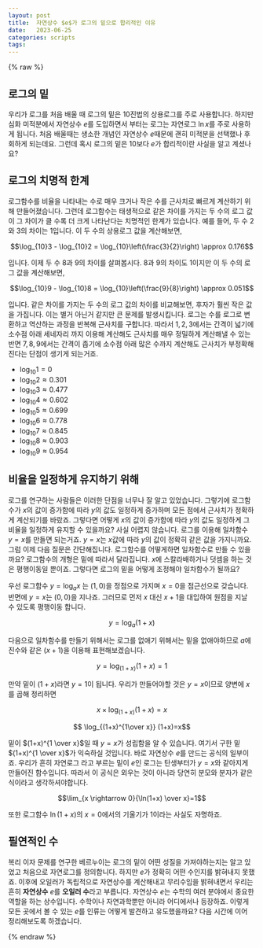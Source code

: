```yaml
---
layout: post
title:  자연상수 $e$가 로그의 밑으로 합리적인 이유
date:   2023-06-25
categories: scripts
tags:
---
```

{% raw %}

## 로그의 밑
우리가 로그를 처음 배울 때 로그의 밑은 10진법의 상용로그를 주로 사용합니다. 하지만 심화 미적분에서 자연상수 $e$를 도입하면서 부터는 로그는 자연로그 $\ln x$를 주로 사용하게 됩니다. 처음 배울때는 생소한 개념인 자연상수 $e$때문에 괜히 미적분을 선택했나 후회하게 되는데요. 그런데 혹시 로그의 밑은 10보다 $e$가 합리적이란 사실을 알고 계셨나요?

## 로그의 치명적 한계
로그함수를 비율을 나타내는 수로 매우 크거나 작은 수를 근사치로 빠르게 계산하기 위해 만들어졌습니다. 그런데 로그함수는 태생적으로 같은 차이를 가지는 두 수의 로그 값이 그 차이가 클 수록 더 크게 나타난다는 치명적인 한계가 있습니다. 예를 들어, 두 수 $2$와 $3$의 차이는 $1$입니다. 이 두 수의 상용로그 값을 계산해보면, 

$$\log_{10}3 - \log_{10}2 = \log_{10}\left(\frac{3}{2}\right) \approx 0.176$$

입니다. 이제 두 수 8과 9의 차이를 살펴봅시다. 8과 9의 차이도 1이지만 이 두 수의 로그 값을 계산해보면,

$$\log_{10}9 - \log_{10}8 = \log_{10}\left(\frac{9}{8}\right) \approx 0.051$$

입니다. 같은 차이를 가지는 두 수의 로그 값의 차이를 비교해보면, 후자가 훨씬 작은 값을 가집니다. 이는 별거 아닌거 같지만 큰 문제를 발생시킵니다. 로그는 수를 로그로 변환하고 역산하는 과정을 반복해 근사치를 구합니다. 따라서 $1,2,3$에서는 간격이 넓기에 소수점 아래 세네자리 까지 이용해 계산해도 근사치를 매우 정밀하게 계산해낼 수 있는 반면 $7,8,9$에서는 간격이 좁기에 소수점 아래 많은 수까지 계산해도 근사치가 부정확해진다는 단점이 생기게 되는거죠. 

- $\log_{10}1 = 0$
- $\log_{10}2 \approx 0.301$
- $\log_{10}3 \approx 0.477$
- $\log_{10}4 \approx 0.602$
- $\log_{10}5 \approx 0.699$
- $\log_{10}6 \approx 0.778$
- $\log_{10}7 \approx 0.845$
- $\log_{10}8 \approx 0.903$
- $\log_{10}9 \approx 0.954$

## 비율을 일정하게 유지하기 위해
로그를 연구하는 사람들은 이러한 단점을 너무나 잘 알고 있었습니다. 그렇기에 로그함수가 $x$의 값이 증가함에 따라 $y$의 값도 일정하게 증가하며 모든 점에서 근사치가 정확하게 계산되기를 바랐죠. 그렇다면 어떻게 $x$의 값이 증가함에 따라 $y$의 값도 일정하게 그 비율을 일정하게 유지할 수 있을까요? 사실 어렵지 않습니다. 로그를 이용해 일차함수 $y=x$를 만들면 되는거죠. $y=x$는 $x$값에 따라 $y$의 값이 정확히 같은 값을 가지니까요. 그럼 이제 다음 질문은 간단해집니다. 로그함수를 어떻게하면 일차함수로 만들 수 있을까요? 로그함수의 개형은 밑에 따라서 달라집니다. $x$에 스칼라배하거나 덧셈을 하는 것은 평행이동일 뿐이죠. 그렇다면 로그의 밑을 어떻게 조정해야 일차함수가 될까요?

우선 로그함수 $y=\log_a x$ 는 $(1,0)$을 정점으로 가지며 $x=0$을 점근선으로 갖습니다. 반면에 $y=x$는 $(0,0)$을 지나죠. 그러므로 먼저 $x$ 대신 $x+1$을 대입하여 원점을 지날 수 있도록 평행이동 합니다.

$$y=\log_a (1+x)$$

다음으로 일차함수를 만들기 위해서는 로그를 없애기 위해서는 밑을 없애야하므로 $a$에 진수와 같은 $(x+1)$을 이용해 표현해보겠습니다.

$$y=\log_{(1+x)} (1+x)=1$$

만약 밑이 $(1+x)$라면 $y=1$이 됩니다. 우리가 만들어야할 것은 $y=x$이므로 양변에 $x$를 곱해 정리하면

$$x \times \log_{(1+x)} (1+x)=x$$

$$ \log_{(1+x)^{1\over x}} (1+x)=x$$

밑이 $(1+x)^{1 \over x}$일 때 $y=x$가 성립함을 알 수 있습니다. 여기서 구한 밑 $(1+x)^{1 \over x}$가 익숙하실 것입니다. 바로 자연상수 $e$를 만드는 공식의 일부이죠. 우리가 흔히 자연로그 라고 부르는 밑이 $e$인 로그는 탄생부터가 $y=x$와 같아지게 만들어진 함수입니다. 따라서 이 공식은 외우는 것이 아니라 당연히 분모와 분자가 같은 식이라고 생각하셔야합니다.

$$\lim_{x \rightarrow 0}{\ln(1+x) \over x}=1$$

또한 로그함수 $\ln(1+x)$의 $x=0$에서의 기울기가 $1$이라는 사실도 자명하죠.


## 필연적인 수

복리 이자 문제를 연구한 베르누이는 로그의 밑이 어떤 성질을 가져야하는지는 알고 있었고 처음으로 자연로그를 정의합니다. 하지만 $e$가 정확히 어떤 수인지를 밝혀내지 못했죠. 이후에 오일러가 독립적으로 자연상수를 계산해내고 무리수임을 밝혀내면서 우리는 흔히 **자연상수** $e$를 **오일러 수**라고 부릅니다.  자연상수 $e$는 수학의 여러 분야에서 중요한 역할을 하는 상수입니다. 수학이나 자연과학뿐만 아니라 어디에서나 등장하죠. 이렇게 모든 곳에서 볼 수 있는 $e$를 인류는 어떻게 발견하고 유도했을까요? 다음 시간에 이어 정리해보도록 하겠습니다.  


{% endraw %}